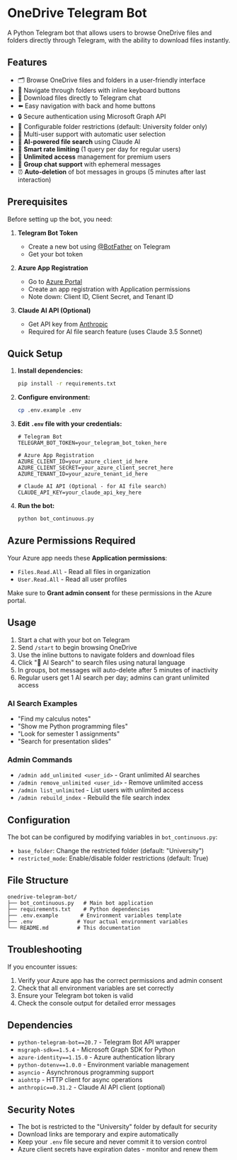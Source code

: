 # OneDrive Telegram Bot

A Python Telegram bot that allows users to browse OneDrive files and folders directly through Telegram, with the ability to download files instantly.

## Features

- 🗂️ Browse OneDrive files and folders in a user-friendly interface
- 📁 Navigate through folders with inline keyboard buttons 
- 📄 Download files directly to Telegram chat
- ⬅️ Easy navigation with back and home buttons
- 🔒 Secure authentication using Microsoft Graph API
- 🎯 Configurable folder restrictions (default: University folder only)
- 👥 Multi-user support with automatic user selection
- 🤖 **AI-powered file search** using Claude AI
- 🔄 **Smart rate limiting** (1 query per day for regular users)
- 👑 **Unlimited access** management for premium users
- 💬 **Group chat support** with ephemeral messages
- ⏰ **Auto-deletion** of bot messages in groups (5 minutes after last interaction)

## Prerequisites

Before setting up the bot, you need:

1. **Telegram Bot Token**
   - Create a new bot using [@BotFather](https://t.me/BotFather) on Telegram
   - Get your bot token

2. **Azure App Registration**
   - Go to [Azure Portal](https://portal.azure.com)
   - Create an app registration with Application permissions
   - Note down: Client ID, Client Secret, and Tenant ID

3. **Claude AI API (Optional)**
   - Get API key from [Anthropic](https://console.anthropic.com/)
   - Required for AI file search feature (uses Claude 3.5 Sonnet)

## Quick Setup

1. **Install dependencies:**
   ```bash
   pip install -r requirements.txt
   ```

2. **Configure environment:**
   ```bash
   cp .env.example .env
   ```

3. **Edit `.env` file with your credentials:**
   ```env
   # Telegram Bot
   TELEGRAM_BOT_TOKEN=your_telegram_bot_token_here

   # Azure App Registration
   AZURE_CLIENT_ID=your_azure_client_id_here
   AZURE_CLIENT_SECRET=your_azure_client_secret_here
   AZURE_TENANT_ID=your_azure_tenant_id_here
   
   # Claude AI API (Optional - for AI file search)
   CLAUDE_API_KEY=your_claude_api_key_here
   ```

4. **Run the bot:**
   ```bash
   python bot_continuous.py
   ```

## Azure Permissions Required

Your Azure app needs these **Application permissions**:
- `Files.Read.All` - Read all files in organization
- `User.Read.All` - Read all user profiles

Make sure to **Grant admin consent** for these permissions in the Azure portal.

## Usage

1. Start a chat with your bot on Telegram
2. Send `/start` to begin browsing OneDrive
3. Use the inline buttons to navigate folders and download files
4. Click "🤖 AI Search" to search files using natural language
5. In groups, bot messages will auto-delete after 5 minutes of inactivity
6. Regular users get 1 AI search per day; admins can grant unlimited access

### AI Search Examples
- "Find my calculus notes"
- "Show me Python programming files"
- "Look for semester 1 assignments"
- "Search for presentation slides"

### Admin Commands
- `/admin add_unlimited <user_id>` - Grant unlimited AI searches
- `/admin remove_unlimited <user_id>` - Remove unlimited access
- `/admin list_unlimited` - List users with unlimited access
- `/admin rebuild_index` - Rebuild the file search index

## Configuration

The bot can be configured by modifying variables in `bot_continuous.py`:
- `base_folder`: Change the restricted folder (default: "University")
- `restricted_mode`: Enable/disable folder restrictions (default: True)

## File Structure

```
onedrive-telegram-bot/
├── bot_continuous.py   # Main bot application
├── requirements.txt    # Python dependencies
├── .env.example       # Environment variables template
├── .env              # Your actual environment variables
└── README.md         # This documentation
```

## Troubleshooting

If you encounter issues:
1. Verify your Azure app has the correct permissions and admin consent
2. Check that all environment variables are set correctly
3. Ensure your Telegram bot token is valid
4. Check the console output for detailed error messages

## Dependencies

- `python-telegram-bot==20.7` - Telegram Bot API wrapper
- `msgraph-sdk==1.5.4` - Microsoft Graph SDK for Python
- `azure-identity==1.15.0` - Azure authentication library
- `python-dotenv==1.0.0` - Environment variable management
- `asyncio` - Asynchronous programming support
- `aiohttp` - HTTP client for async operations
- `anthropic==0.31.2` - Claude AI API client (optional)

## Security Notes

- The bot is restricted to the "University" folder by default for security
- Download links are temporary and expire automatically
- Keep your `.env` file secure and never commit it to version control
- Azure client secrets have expiration dates - monitor and renew them